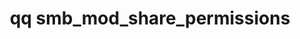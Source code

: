 ---
category: smb
command: smb_mod_share_permissions
keywords: qq, qq_cli, smb_mod_share_permissions
optional_options:
- alternate: []
  help: The ID of the share to modify.
  name: --id
  required: false
- alternate: []
  help: The name of the share to modify.
  name: --name
  required: false
- alternate: []
  help: "\n                The ID of the tenant from which to delete the share. Use\
    \ this flag only if you also\n                use the --name flag.\n         \
    \       "
  name: --tenant-id
  required: false
- alternate: []
  help: Print the raw JSON response.
  name: --json
  required: false
permalink: /qq-cli-command-guide/smb/smb_mod_share_permissions.html
positional_options: []
sidebar: qq_cli_command_reference_sidebar
summary: This section explains how to use the <code>qq smb_mod_share_permissions</code>
  command.
synopsis: Modify a share's permissions
title: qq smb_mod_share_permissions
usage: "qq smb_mod_share_permissions [-h] (--id ID | --name NAME) [--tenant-id TENANT_ID]\
  \ [--json]\n    {add_entry,remove_entry,modify_entry,replace} ..."

---